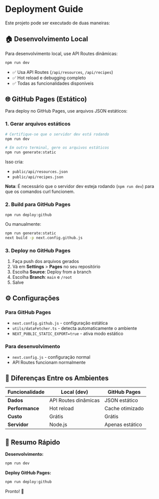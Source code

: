 # Deployment Guide

Este projeto pode ser executado de duas maneiras:

## 🏠 Desenvolvimento Local

Para desenvolvimento local, use API Routes dinâmicas:

```bash
npm run dev
```

- ✅ Usa API Routes (`/api/resources`, `/api/recipes`) 
- ✅ Hot reload e debugging completo
- ✅ Todas as funcionalidades disponíveis

## 🌐 GitHub Pages (Estático)

Para deploy no GitHub Pages, use arquivos JSON estáticos:

### 1. Gerar arquivos estáticos
```bash
# Certifique-se que o servidor dev está rodando
npm run dev

# Em outro terminal, gere os arquivos estáticos
npm run generate:static
```

Isso cria:
- `public/api/resources.json`
- `public/api/recipes.json`

**Nota**: É necessário que o servidor dev esteja rodando (`npm run dev`) para que os comandos curl funcionem. 

### 2. Build para GitHub Pages
```bash
npm run deploy:github
```

Ou manualmente:
```bash
npm run generate:static
next build -p next.config.github.js
```

### 3. Deploy no GitHub Pages

1. Faça push dos arquivos gerados
2. Vá em **Settings** > **Pages** no seu repositório
3. Escolha **Source**: Deploy from a branch
4. Escolha **Branch**: `main` e `/root`
5. Salve

## ⚙️ Configurações

### Para GitHub Pages
- `next.config.github.js` - configuração estática
- `utils/dataFetcher.ts` - detecta automaticamente o ambiente
- `NEXT_PUBLIC_STATIC_EXPORT=true` - ativa modo estático

### Para desenvolvimento
- `next.config.js` - configuração normal
- API Routes funcionam normalmente

## 🔄 Diferenças Entre os Ambientes

| Funcionalidade | Local (dev) | GitHub Pages |
|----------------|-------------|--------------|
| **Dados** | API Routes dinâmicas | JSON estático |
| **Performance** | Hot reload | Cache otimizado |
| **Custo** | Grátis | Grátis |
| **Servidor** | Node.js | Apenas estático |

## 🚀 Resumo Rápido

**Desenvolvimento:**
```bash
npm run dev
```

**Deploy GitHub Pages:**
```bash
npm run deploy:github
```

Pronto! 🎉 